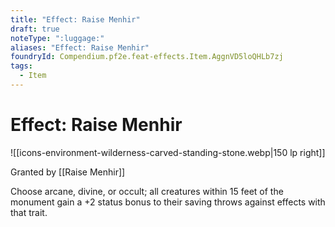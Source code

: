 ```yaml
---
title: "Effect: Raise Menhir"
draft: true
noteType: ":luggage:"
aliases: "Effect: Raise Menhir"
foundryId: Compendium.pf2e.feat-effects.Item.AggnVD5loQHLb7zj
tags:
  - Item
---
```


# Effect: Raise Menhir
![[icons-environment-wilderness-carved-standing-stone.webp|150 lp right]]

Granted by [[Raise Menhir]]

Choose arcane, divine, or occult; all creatures within 15 feet of the monument gain a +2 status bonus to their saving throws against effects with that trait.
